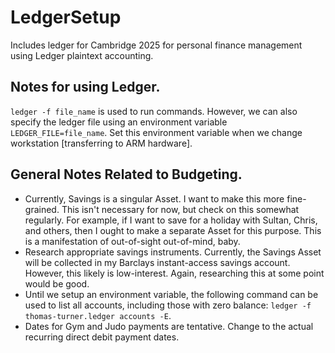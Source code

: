 # LedgerSetup
Includes ledger for Cambridge 2025 for personal finance management using Ledger plaintext accounting.

## Notes for using Ledger.

`ledger -f file_name` is used to run commands. However, we can also specify the ledger file using an environment variable  `LEDGER_FILE=file_name`. Set this environment variable when we change workstation \[transferring to ARM hardware\].

## General Notes Related to Budgeting.

- Currently, Savings is a singular Asset. I want to make this more fine-grained. This isn't necessary for now, but check on this somewhat regularly. For example, if I want to save for a holiday with Sultan, Chris, and others, then I ought to make a separate Asset for this purpose. This is a manifestation of out-of-sight out-of-mind, baby.
- Research appropriate savings instruments. Currently, the Savings Asset will be collected in my Barclays instant-access savings account. However, this likely is low-interest. Again, researching this at some point would be good.
- Until we setup an environment variable, the following command can be used to list all accounts, including those with zero balance: `ledger -f thomas-turner.ledger accounts -E`.
- Dates for Gym and Judo payments are tentative. Change to the actual recurring direct debit payment dates.

